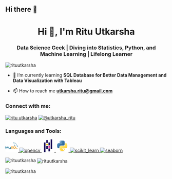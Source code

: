 ## Hi there 👋

<!--
**rituutkarsha/rituutkarsha** is a ✨ _special_ ✨ repository because its `README.md` (this file) appears on your GitHub profile.

Here are some ideas to get you started:

- 🔭 I’m currently working on ...
- 🌱 I’m currently learning ...
- 👯 I’m looking to collaborate on ...
- 🤔 I’m looking for help with ...
- 💬 Ask me about ...
- 📫 How to reach me: ...
- 😄 Pronouns: ...
- ⚡ Fun fact: ...
-->
<h1 align="center">Hi 👋, I'm Ritu Utkarsha</h1>
<h3 align="center">Data Science Geek | Diving into Statistics, Python, and Machine Learning | Lifelong Learner</h3>

<p align="left"> <img src="https://komarev.com/ghpvc/?username=rituutkarsha&label=Profile%20views&color=0e75b6&style=flat" alt="rituutkarsha" /> </p>

- 🌱 I’m currently learning **SQL Database for Better Data Management and Data Visualization with Tableau**

- 📫 How to reach me **utkarsha.ritu@gmail.com**

<h3 align="left">Connect with me:</h3>
<p align="left">
<a href="https://linkedin.com/in/ritu utkarsha" target="blank"><img align="center" src="https://raw.githubusercontent.com/rahuldkjain/github-profile-readme-generator/master/src/images/icons/Social/linked-in-alt.svg" alt="ritu utkarsha" height="30" width="40" /></a>
<a href="https://www.hackerrank.com/@utkarsha_ritu" target="blank"><img align="center" src="https://raw.githubusercontent.com/rahuldkjain/github-profile-readme-generator/master/src/images/icons/Social/hackerrank.svg" alt="@utkarsha_ritu" height="30" width="40" /></a>
</p>

<h3 align="left">Languages and Tools:</h3>
<p align="left"> <a href="https://www.mysql.com/" target="_blank" rel="noreferrer"> <img src="https://raw.githubusercontent.com/devicons/devicon/master/icons/mysql/mysql-original-wordmark.svg" alt="mysql" width="40" height="40"/> </a> <a href="https://opencv.org/" target="_blank" rel="noreferrer"> <img src="https://www.vectorlogo.zone/logos/opencv/opencv-icon.svg" alt="opencv" width="40" height="40"/> </a> <a href="https://pandas.pydata.org/" target="_blank" rel="noreferrer"> <img src="https://raw.githubusercontent.com/devicons/devicon/2ae2a900d2f041da66e950e4d48052658d850630/icons/pandas/pandas-original.svg" alt="pandas" width="40" height="40"/> </a> <a href="https://www.python.org" target="_blank" rel="noreferrer"> <img src="https://raw.githubusercontent.com/devicons/devicon/master/icons/python/python-original.svg" alt="python" width="40" height="40"/> </a> <a href="https://scikit-learn.org/" target="_blank" rel="noreferrer"> <img src="https://upload.wikimedia.org/wikipedia/commons/0/05/Scikit_learn_logo_small.svg" alt="scikit_learn" width="40" height="40"/> </a> <a href="https://seaborn.pydata.org/" target="_blank" rel="noreferrer"> <img src="https://seaborn.pydata.org/_images/logo-mark-lightbg.svg" alt="seaborn" width="40" height="40"/> </a> </p>

<p><img align="left" src="https://github-readme-stats.vercel.app/api/top-langs?username=rituutkarsha&show_icons=true&locale=en&layout=compact" alt="rituutkarsha" /></p>

<p>&nbsp;<img align="center" src="https://github-readme-stats.vercel.app/api?username=rituutkarsha&show_icons=true&locale=en" alt="rituutkarsha" /></p>

<p><img align="center" src="https://github-readme-streak-stats.herokuapp.com/?user=rituutkarsha&" alt="rituutkarsha" /></p>
